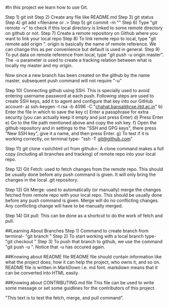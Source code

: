 #In this project we learn how to use Git.

Step 1) git init <folderNameForLocalRepo>
Step 2) Create any file like README.md
Step 3) git status
Step 4) git add <filename or .>
Step 5) git commit -m "<message to commit to local directory>"
Step 6) Type "git remote -v" to check if this local directory is linked to some remote directory on github or not.
Step 7) Create a remote repository on Github where you want to link your local repo
Step 8) To link remote repo to local, type "git remote add origin <link of repo>". origin is basically the name of remote reference. We can change this as per convenience but default is used in general.
Step 9) To put data on remote reference from local, type "git push -u origin master". The -u parameter is used to create a tracking relation between what is locally my master and my origin.

Now since a new branch has been created on the github by the name master, subsequent push command will not require "-u"

Step 10) Connecting github using SSH. This is specially used to avoid entering username password at each push. Following steps are used to create SSH keys, add it to agent and configure that key into our GitHub account-
	a) ssh-keygen -t rsa -b 4096 -C "chahat.bansal@cse.iitd.ac.in" 
	b) Enter the file in which to save the key
	c) Enter a passphrase for extra security (you can actually keep it empty and just press Enter)
	d) Press Enter
	e) Go to the file path mentioned above and copy the ssh key. 
	f) Open the github repository and in settings to the "SSH and GPG keys", there press "New SSH key", give it a name, and then press Enter.
	g) To test if it is working correctly, on terminal type- "ssh -T git@github.com"

Step 11) git clone <ssh/html url from github>: A clone command makes a full copy (including all branches and tracking) of remote repo into your local repo.

Step 12) Git Fetch: used to fetch changes from the remote repo. This should be usually done before any push command is given. It will only bring the changes in the local .git repository.

Step 13) Git Merge: used to automatically (or manually) merge the changes fetched from remote repo with your local repo. This should be usually done before any push command is given. Merge will do no conflicting changes. Any conflicting change will have to be manually merged.

Step 14) Git pull: This can be done as a shortcut to do the work of fetch and pull. 

##Learning About Branches 
Step 1) Command to create branch from terminal- "git branch <BranchName>"
Step 2) To start working with a local branch type- "git checkout <BranchName>"
Step 3) To push that branch to github, we use the command "git push -u <origin> <BranchName>". Notice that -u has occured again.

##Knowing about README file
README file should contain information like what the project does, how it can help the project, who owns it, and so on. README file is written in MarkDown i.e. md font. markdown means that it can be converted into HTML easily.	

##Knowing about CONTRIBUTING.md file
This file can be used to write some message or set some guidlines for the contributors of this project.

"This text is to test the fetch, merge, and pull command".

